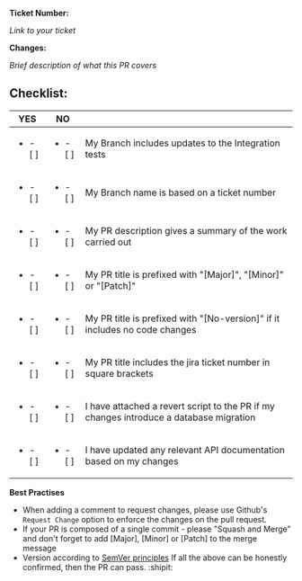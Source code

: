 **Ticket Number:**

*Link to your ticket*

**Changes:**

 *Brief description of what this PR covers*

## Checklist:

| YES  | NO  |    |
|---|---|---|
| <ul><li>- [ ] </li></ul>| <ul><li>- [ ] </li></ul>| My Branch includes updates to the Integration tests |
| <ul><li>- [ ] </li></ul>| <ul><li>- [ ] </li></ul>| My Branch name is based on a ticket number |
| <ul><li>- [ ] </li></ul>| <ul><li>- [ ] </li></ul>| My PR description gives a summary of the work carried out |
| <ul><li>- [ ] </li></ul>| <ul><li>- [ ] </li></ul>| My PR title is prefixed with "[Major]", "[Minor]" or "[Patch]" |
| <ul><li>- [ ] </li></ul>| <ul><li>- [ ] </li></ul>| My PR title is prefixed with "[No-version]" if it includes no code changes |
| <ul><li>- [ ] </li></ul>| <ul><li>- [ ] </li></ul>| My PR title includes the jira ticket number in square brackets |
| <ul><li>- [ ] </li></ul>| <ul><li>- [ ] </li></ul>| I have attached a revert script to the PR if my changes introduce a database migration |
| <ul><li>- [ ] </li></ul>| <ul><li>- [ ] </li></ul>| I have updated any relevant API documentation based on my changes |

**Best Practises**

- When adding a comment to request changes, please use Github's `Request Change` option to enforce the changes on the pull request.
- If your PR is composed of a single commit - please "Squash and Merge" and don't forget to add [Major], [Minor] or [Patch] to the merge message
- Version according to [SemVer principles](https://bedegaming.atlassian.net/wiki/spaces/PD/pages/444071937/Component+Versioning)
If all the above can be honestly confirmed, then the PR can pass. :shipit:
